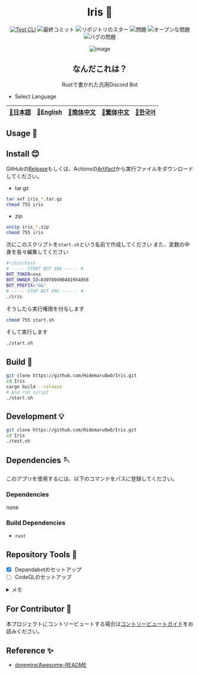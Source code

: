 <div align="center">

# Iris 💫

<!-- s;HidemaruOwO/Iris;User/Repository;g -->

[![Test CLI](https://github.com/HidemaruOwO/Iris/actions/workflows/test.yml/badge.svg)](https://github.com/HidemaruOwO/Iris/actions/workflows/test.yml)
![最終コミット](https://img.shields.io/github/last-commit/HidemaruOwO/Iris?style=flat-square)
![リポジトリのスター](https://img.shields.io/github/stars/HidemaruOwO/Iris?style=flat-square)
![問題](https://img.shields.io/github/issues/HidemaruOwO/Iris?style=flat-square)
![オープンな問題](https://img.shields.io/github/issues-raw/HidemaruOwO/Iris?style=flat-square)
![バグの問題](https://img.shields.io/github/issues/HidemaruOwO/Iris/bug?style=flat-square)

![image](https://user-images.githubusercontent.com/82384920/269208322-7155e5c7-fc40-40fb-9b1f-1f11d5d78ddd.png)

## なんだこれは？

Rustで書かれた汎用Discord Bot

</div>

- Select Language

<table>
  <thead>
    <tr>
      <th style="text-align:center"><a href="README.md">🎌日本語</a></th>
      <th style="text-align:center"><a href="README.en.md">🤡English</a></th>
      <th style="text-align:center"><a href="README.zh-CN.md">🐉简体中文</a></th>
      <th style="text-align:center"><a href="README.zh-TW.md">🍜繁体中文</a></th>
      <th style="text-align:center"><a href="README.ko.md">🌸한국어</a></th>
    </tr>
  </thead>
</table>

## Usage 💨

## Install 😊

GitHubの[Release](https://github.com/HidemaruOwO/Iris/releases)もしくは、Actionsの[Artifact](https://github.com/HidemaruOwO/Iris/actions/workflows/build.yml)から実行ファイルをダウンロードしてください。

- tar.gz

```bash
tar xvf iris_*.tar.gz
chmod 755 iris
```

- zip

```bash
unzip iris_*.zip
chmod 755 iris
```

次にこのスクリプトを`start.sh`という名前で作成してください
また、変数の中身を各々編集してください

```bash
#!/bin/bash
# ----- START BOT ENV ----- #
BOT_TOKEN=xxx
BOT_OWNER_ID=830789490481954856
BOT_PREFIX="&&"
# ----- STOP BOT ENV ------ #
./iris
```

そうしたら実行権限を付与します

```bash
chmod 755 start.sh
```

そして実行します

```bash
./start.sh
```

## Build 🔨

```bash
git clone https://github.com/HidemaruOwO/Iris.git
cd Iris
cargo build --release
# And run script
./start.sh
```

## Development 💡

```bash
git clone https://github.com/HidemaruOwO/Iris.git
cd Iris
./test.sh
```

## Dependencies 🪡

このアプリを使用するには、以下のコマンドをパスに登録してください。

### Dependencies

none

### Build Dependencies

- `rust`

## Repository Tools 🔧

- [x] Depandabotのセットアップ
- [ ] CodeQLのセットアップ

<details>
<summary>メモ</summary>

- Depandabotのセットアップ
  - `.github/dependabot.yml`の`package-ecosystem`に値を設定 (例: npm,yarn,pip)
- CodeQLのセットアップ
  - https://dev.classmethod.jp/articles/github-code-scanning/
  - [対応言語](https://codeql.github.com/docs/codeql-overview/supported-languages-and-frameworks/)

</details>

## For Contributor 🤝

本プロジェクトにコントリービュートする場合は[コントリービュートガイド](docs/README.md)をお読みください。

## Reference ✨

- [doremire/Awesome-README](https://github.com/doremire/Awesome-README)
